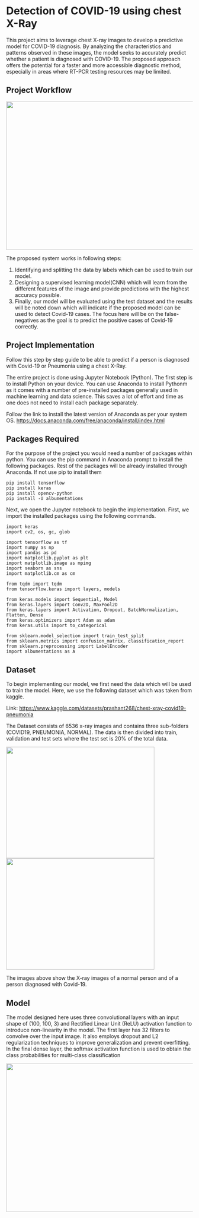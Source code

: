 # Detection of COVID-19 using chest X-Ray

This project aims to leverage chest X-ray images to develop a predictive model for COVID-19
diagnosis. By analyzing the characteristics and patterns observed in these images, the model
seeks to accurately predict whether a patient is diagnosed with COVID-19. The proposed
approach offers the potential for a faster and more accessible diagnostic method, especially in
areas where RT-PCR testing resources may be limited.
  
## Project Workflow
   
<img src="https://github.com/ACM40960/project-SidBagwe98/assets/134402582/bc2ca92f-cde5-4e02-9ffa-8b46b48beb3c" width="800" height="400" >

The proposed system works in following steps:

1) Identifying and splitting the data by labels which can be used to train our model.
2) Designing a supervised learning model(CNN) which will learn from the different features of the image and provide predictions with the highest accuracy possible.
3) Finally, our model will be evaluated using the test dataset and the results will be noted down which will indicate if the proposed model can be used
   to detect Covid-19 cases. The focus here will be on the false-negatives as the goal is to predict the positive cases of Covid-19 correctly.

## Project Implementation

Follow this step by step guide to be able to predict if a person is diagnosed with Covid-19 or Pneumonia using a chest X-Ray. 

The entire project is done using Jupyter Notebook (Python). The first step is to install Python on your device. You can use Anaconda to install Pythonm as it comes 
with a number of pre-installed packages generally used in machine learning and data science. This saves a lot of effort and time as one does not need to install each package separately.

Follow the link to install the latest version of Anaconda as per your system OS. 
https://docs.anaconda.com/free/anaconda/install/index.html

## Packages Required

For the purpose of the project you would need a number of packages within python. You can use the pip command in Anaconda prompt to install the following packages. Rest of the packages will be already installed through Anaconda. If not use pip to install them

```
pip install tensorflow
pip install keras
pip install opencv-python
pip install -U albumentations

```

Next, we open the Jupyter notebook to begin the implementation. First, we import the installed packages using the following commands.

```
import keras
import cv2, os, gc, glob

import tensorflow as tf
import numpy as np
import pandas as pd
import matplotlib.pyplot as plt
import matplotlib.image as mpimg
import seaborn as sns
import matplotlib.cm as cm

from tqdm import tqdm
from tensorflow.keras import layers, models

from keras.models import Sequential, Model
from keras.layers import Conv2D, MaxPool2D
from keras.layers import Activation, Dropout, BatchNormalization, Flatten, Dense
from keras.optimizers import Adam as adam
from keras.utils import to_categorical

from sklearn.model_selection import train_test_split
from sklearn.metrics import confusion_matrix, classification_report
from sklearn.preprocessing import LabelEncoder
import albumentations as A

```

## Dataset 

To begin implementing our model, we first need the data which will be used to train the model. Here, we use the following dataset which was taken from kaggle.

Link: https://www.kaggle.com/datasets/prashant268/chest-xray-covid19-pneumonia

The Dataset consists of 6536 x-ray images and contains three sub-folders
(COVID19, PNEUMONIA, NORMAL). The data is then divided into train, validation and test sets where the test set is 20% of the total data.

<img src="https://github.com/ACM40960/project-SidBagwe98/assets/134402582/56bc077e-4a71-4969-8433-b8c27b65a1e9" width="400" height="300">   <img src="https://github.com/ACM40960/project-SidBagwe98/assets/134402582/9aacff4f-b02d-4dcf-8a74-5f4530ea0a8a" width="400" height="300">

The images above show the X-ray images of a normal person and of a person diagnosed with Covid-19.

## Model

The model designed here uses three convolutional layers with an input shape of (100, 100, 3) and Rectified Linear Unit (ReLU) activation function to introduce
non-linearity in the model. The first layer has 32 filters to convolve over the input image. It also employs dropout and L2 regularization techniques to improve generalization and prevent overfitting. In the final dense layer, the softmax activation function is used to obtain the class probabilities for multi-class classification

<img src="https://github.com/ACM40960/project-SidBagwe98/assets/134402582/5218e838-c526-4c42-aa91-5b5177711971" width="800" height="400">
